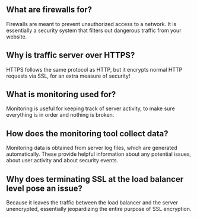 ## What are firewalls for?

Firewalls are meant to prevent unauthorized access to a network. It is essentially a security system that filters out dangerous traffic from your website.

## Why is traffic server over HTTPS?

HTTPS follows the same protocol as HTTP, but it encrypts normal HTTP requests via SSL, for an extra measure of security!

## What is monitoring used for?

Monitoring is useful for keeping track of server activity, to make sure everything is in order and nothing is broken.

## How does the monitoring tool collect data?

Monitoring data is obtained from server log files, which are generated automatically. These provide helpful information about any potential issues, about user activity and about security events.

## Why does terminating SSL at the load balancer level pose an issue?

Because it leaves the traffic between the load balancer and the server unencrypted, essentially jeopardizing the entire purpose of SSL encryption.
